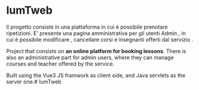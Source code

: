 # IumTweb

Il progetto consiste in una piattaforma in cui è possibile prenotare ripetizioni.
E' presente una pagina amministrativa per gli utenti Admin , in cui è possibile modificare , cancellare corsi e insegnanti offerti dal servizio . 

Project that consists on **an online platform for booking lessons**. There is also an administrative part for admin users, where they can manage courses and teacher offered by the service.

Built using the Vue3 JS framwork as client side, and Java servlets as the server one.# IumTweb

